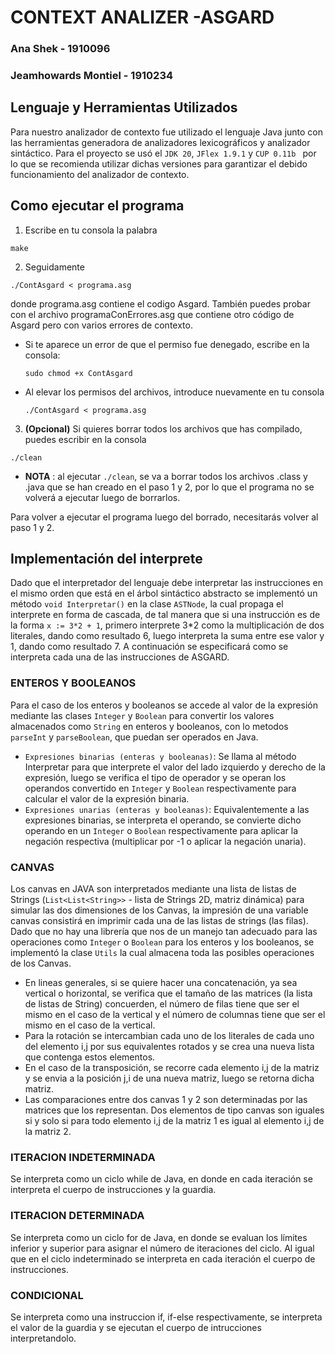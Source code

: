 # CONTEXT ANALIZER -ASGARD

### Ana Shek - 1910096

### Jeamhowards Montiel - 1910234

## Lenguaje y Herramientas Utilizados

Para nuestro analizador de contexto fue utilizado el lenguaje Java junto con las herramientas generadora de analizadores lexicográficos y analizador sintáctico. Para el proyecto se usó el `JDK 20`, `JFlex 1.9.1` y `CUP 0.11b
` por lo que se recomienda utilizar dichas versiones para garantizar el debido funcionamiento del analizador de contexto.

## Como ejecutar el programa

1. Escribe en tu consola la palabra

```
make
```

2. Seguidamente

```
./ContAsgard < programa.asg
```

donde programa.asg contiene el codigo Asgard. También puedes probar con el archivo programaConErrores.asg que contiene otro código de Asgard pero con varios errores de contexto.

- Si te aparece un error de que el permiso fue denegado, escribe en la consola:
  ```
  sudo chmod +x ContAsgard
  ```
- Al elevar los permisos del archivos, introduce nuevamente en tu consola

  ```
  ./ContAsgard < programa.asg
  ```

3. **(Opcional)** Si quieres borrar todos los archivos que has compilado, puedes escribir en la consola

```
./clean
```

- **NOTA** : al ejecutar `./clean`, se va a borrar todos los archivos .class y .java que se han creado en el paso 1 y 2, por lo que el programa no se volverá a ejecutar luego de borrarlos.

Para volver a ejecutar el programa luego del borrado, necesitarás volver al paso 1 y 2.

## Implementación del interprete

Dado que el interpretador del lenguaje debe interpretar las instrucciones en el mismo orden que está en el árbol sintáctico abstracto se implementó un método
`void Interpretar()` en la clase `ASTNode`, la cual propaga el interprete en forma de cascada, de tal manera que si una instrucción es de la forma `x := 3*2 + 1`,
primero interprete 3*2 como la multiplicación de dos literales, dando como resultado 6, luego interpreta la suma entre ese valor y 1, dando como resultado 7. A continuación se especificará como se interpreta cada una de las instrucciones de ASGARD.
### ENTEROS Y BOOLEANOS
Para el caso de los enteros y booleanos se accede al valor de la expresión mediante las clases `Integer` y `Boolean` para convertir los valores almacenados como `String` en enteros y booleanos, con lo metodos `parseInt` y `parseBoolean`, que puedan ser operados en Java. 
- `Expresiones binarias (enteras y booleanas)`: Se llama al método Interpretar para que interprete el valor del lado izquierdo y derecho de la expresión, luego se verifica el tipo de operador y se operan los operandos convertido en `Integer` y `Boolean` respectivamente para calcular el valor de la expresión binaria.
- `Expresiones unarias (enteras y booleanas)`: Equivalentemente a las expresiones binarias, se interpreta el operando, se convierte dicho operando en un `Integer` o `Boolean` respectivamente para aplicar la negación respectiva (multiplicar por -1 o aplicar la negación unaria).

### CANVAS

Los canvas en JAVA son interpretados mediante una lista de listas de Strings (`List<List<String>>` - lista de Strings 2D, matriz dinámica) para simular las dos dimensiones de los Canvas, la impresión de una variable canvas consistirá en imprimir cada una de las listas de strings (las filas). Dado que no hay una librería que nos de un manejo tan adecuado para las operaciones como `Integer` o `Boolean` para los enteros y los booleanos, se implementó la clase `Utils` la cual almacena toda las posibles operaciones de los Canvas. 

- En lineas generales, si se quiere hacer una concatenación, ya sea vertical o horizontal, se verifica que el tamaño de las matrices (la lista de listas de String) concuerden, el número de filas tiene que ser el mismo en el caso de la vertical y el número de columnas tiene que ser el mismo en el caso de la vertical.
- Para la rotación se intercambian cada uno de los literales de cada uno del elemento i,j por sus equivalentes rotados y se crea una nueva lista que contenga estos elementos.
- En el caso de la transposición, se recorre cada elemento i,j de la matriz y se envia a la posición j,i de una nueva matriz, luego se retorna dicha matriz.
- Las comparaciones entre dos canvas 1 y 2 son determinadas por las matrices que los representan. Dos elementos de tipo canvas son iguales si y solo si para todo elemento i,j de la matriz 1 es igual al elemento i,j de la matriz 2. 

### ITERACION INDETERMINADA

Se interpreta como un ciclo while de Java, en donde en cada iteración se interpreta el cuerpo de instrucciones y la guardia.

### ITERACION DETERMINADA

Se interpreta como un ciclo for de Java, en donde se evaluan los límites inferior y superior para asignar el número de iteraciones del ciclo. Al igual que en el ciclo indeterminado se interpreta en cada iteración el cuerpo de instrucciones.

### CONDICIONAL

Se interpreta como una instruccion if, if-else respectivamente, se interpreta el valor de la guardia y se ejecutan el cuerpo de intrucciones interpretandolo.

###